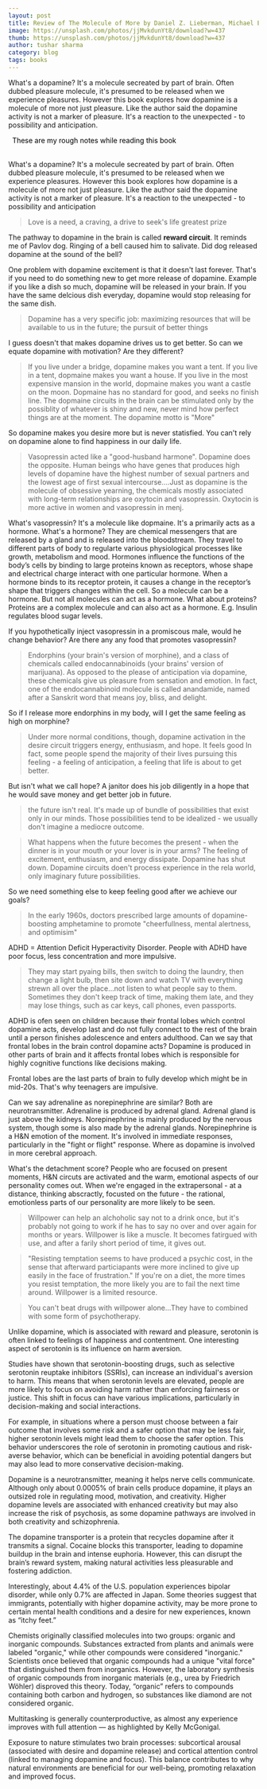 ```yaml
---
layout: post
title: Review of The Molecule of More by Daniel Z. Lieberman, Michael E. Long
image: https://unsplash.com/photos/jjMvkdunYt8/download?w=437
thumb: https://unsplash.com/photos/jjMvkdunYt8/download?w=437
author: tushar sharma
category: blog
tags: books
---
```


What's a dopamine? It's a molecule secreated by part of brain. Often dubbed pleasure molecule, it's presumed to be released when we experience pleasures. However this book explores how dopamine is a molecule of more not just pleasure. Like the author said the dopamine activity is not a marker of pleasure. It's a reaction to the unexpected - to possibility and anticipation.<!-- truncate_here -->

<link rel="stylesheet" href="{{ root_url }}/css/books.css" />

<!-- disclaimer -->
<div style="margin: 0 auto" class="cl disclaimer">
<span style="color:black"> &nbsp;&nbsp;These are my rough notes while reading this book
</span> 
</div>
<br>

What's a dopamine? It's a molecule secreated by part of brain. Often dubbed pleasure molecule, it's presumed to be released when we experience pleasures. However this book explores how dopamine is a molecule of more not just pleasure. Like the author said the dopamine activity is not a marker of pleasure. It's a reaction to the unexpected - to possibility and anticipation

> Love is a need, a craving, a drive to seek's life greatest prize

The pathway to dopamine in the brain is called **reward circuit**. It reminds me of Pavlov dog. Ringing of a bell caused him to salivate. Did dog released dopamine at the sound of the bell?

One problem with dopamine excitement is that it doesn't last forever. That's if you need to do something new to get more release of dopamine. Example if you like a dish so much, dopamine will be released in your brain. If you have the same delcious dish everyday, dopamine would stop releasing for the same dish.

>  Dopamine has a very specific job: maximizing resources that will be available to us in the future; the pursuit of better things

I guess doesn't that makes dopamine drives us to get better. So can we equate dopamine with motivation? Are they different?

>  If you live under a bridge, dopamine makes you want a tent. If you live in a tent, dopmaine makes you want a house. If you live in the most expensive mansion in the world, dopmaine makes you want a castle on the moon. Dopmaine has no standard for good, and seeks no finish line. The dopmaine circuits in the brain can be stimulated only by the possiblity of whatever is shiny and new, never mind how perfect things are at the moment. The dopamine motto is "More"

So dopamine makes you desire more but is never statisfied. You can't rely on dopamine alone to find happiness in our daily life.

>  Vasopressin acted like a "good-husband harmone". Dopamine does the opposite. Human beings who have genes that produces high levels of dopamine have the highest number of sexual partners and the lowest age of first sexual intercourse....Just as dopamine is the molecule of obsessive yearning, the chemicals mostly associated with long-term relationships are oxytocin and vasopressin. Oxytocin is more active in women and vasopressin in menj. 

What's vasopressin? It's a molecule like dopmaine. It's a primarily acts as a hormone. What's a hormone? They are chemical messengers that are released by a gland and is released into the bloodstream. They travel to different parts of body to regularte various physiological processes like growth, metabolism and mood. Hormones influence the functions of the body’s cells by binding to large proteins known as receptors, whose shape and electrical charge interact with one particular hormone. When a hormone binds to its receptor protein, it causes a change in the receptor’s shape that triggers changes within the cell. So a molecule can be a hormone. But not all molecules can act as a hormone. What about proteins? Proteins are a complex molecule and can also act as a hormone. E.g. Insulin regulates blood sugar levels.  

If you hypothetically inject vasopressin in a promiscous male, would he change behavior? Are there any any food that promotes vasopressin? 

> Endorphins (your brain's version of morphine), and a class of chemicals called endocannabinoids (your brains' version of marijuana). As opposed to the please of anticipation via dopamine, these chemicals give us pleasure from sensation and emotion. In fact, one of the endocannabinoid molecule is called anandamide, named after a Sanskrit word that means joy, bliss, and delight.

So if I release more endorphins in my body, will I get the same feeling as high on morphine?

> Under more normal conditions, though, dopamine activation in the desire circuit triggers energy, enthusiasm, and hope. It feels good In fact, some people spend the majority of their lives pursuing this feeling - a feeling of anticipation, a feeling that life is about to get better.

But isn't what we call hope? A janitor does his job diligently in a hope that he would save money and get better job in future.

> the future isn't real. It's made up of bundle of possibilities that exist only in our minds. Those possibilities tend to be idealized - we usually don't imagine a mediocre outcome.

> What happens when the future becomes the present - when the dinner is in your mouth or your lover is in your arms? The feeling of excitement, enthusiasm, and energy dissipate. Dopamine has shut down. Dopamine circuits doen't process experience in the rela world, only imaginary future possibilities.

So we need something else to keep feeling good after we achieve our goals?

> In the early 1960s, doctors prescribed large amounts of dopamine-boosting amphetamine to promote "cheerfullness, mental alertness, and optimisim"

ADHD = Attention Deficit Hyperactivity Disorder. People with ADHD have poor focus, less concentration and more impulsive. 

> They may start pyaing bills, then switch to doing the laundry, then change a light bulb, then site down and watch TV with everything strewn all over the place...not listen to what people say to them. Sometimes they don't keep track of time, making them late, and they may lose things, such as car keys, call phones, even passports.


ADHD is ofen seen on children because their frontal lobes which control dopamine acts, develop last and do not fully connect to the rest of the brain until a person finishes adolescence and enters adulthood. Can we say that frontal lobes in the brain control dopamine acts? Dopamine is produced in other parts of brain and it affects frontal lobes which is responsible for highly cognitive functions like decisions making.

Frontal lobes are the last parts of brain to fully develop which might be in mid-20s. That's why teenagers are impulsive.

Can we say adrenaline as norepinephrine are similar? Both are neurotransmitter. Adrenaline is produced by adrenal gland. Adrenal gland is just above the kidneys. Norepinephrine is mainly produced by the nervous system, though some is also made by the adrenal glands. Norepinephrine is a H&N emotion of the moment. It's involved in immediate responses, particularly in the "fight or flight" response. Where as dopamine is involved in more cerebral approach.

What's the detachment score? People who are focused on present moments, H&N circuts are activated and the warm, emotional aspects of our personality comes out. When we're engaged in the extrapersonal - at a distance, thinking abscractly, focusted on the future - the rational, emotionless parts of our personality are more likely to be seen.

> Willpower can help an alchoholic say not to a drink once, but it's probably not going to work if he has to say no over and over again for months or years. Willpower is like a muscle. It becomes fatirgued with use, and after a farily short period of time, it gives out.

> "Resisting temptation seems to have produced a psychic cost, in the sense that afterward particiapants were more inclined to give up easily in the face of frustration." If you're on a diet, the more times you resist temptation, the more likely you are to fail the next time around. Willpower is a limited resource.

> You can't beat drugs with willpower alone...They have to combined with some form of psychotherapy.

Unlike dopamine, which is associated with reward and pleasure, serotonin is often linked to feelings of happiness and contentment. One interesting aspect of serotonin is its influence on harm aversion.

Studies have shown that serotonin-boosting drugs, such as selective serotonin reuptake inhibitors (SSRIs), can increase an individual's aversion to harm. This means that when serotonin levels are elevated, people are more likely to focus on avoiding harm rather than enforcing fairness or justice. This shift in focus can have various implications, particularly in decision-making and social interactions.

For example, in situations where a person must choose between a fair outcome that involves some risk and a safer option that may be less fair, higher serotonin levels might lead them to choose the safer option. This behavior underscores the role of serotonin in promoting cautious and risk-averse behavior, which can be beneficial in avoiding potential dangers but may also lead to more conservative decision-making.

Dopamine is a neurotransmitter, meaning it helps nerve cells communicate. Although only about 0.0005% of brain cells produce dopamine, it plays an outsized role in regulating mood, motivation, and creativity. Higher dopamine levels are associated with enhanced creativity but may also increase the risk of psychosis, as some dopamine pathways are involved in both creativity and schizophrenia.

The dopamine transporter is a protein that recycles dopamine after it transmits a signal. Cocaine blocks this transporter, leading to dopamine buildup in the brain and intense euphoria. However, this can disrupt the brain’s reward system, making natural activities less pleasurable and fostering addiction.

Interestingly, about 4.4% of the U.S. population experiences bipolar disorder, while only 0.7% are affected in Japan. Some theories suggest that immigrants, potentially with higher dopamine activity, may be more prone to certain mental health conditions and a desire for new experiences, known as “itchy feet.”

Chemists originally classified molecules into two groups: organic and inorganic compounds. Substances extracted from plants and animals were labeled "organic," while other compounds were considered "inorganic." Scientists once believed that organic compounds had a unique "vital force" that distinguished them from inorganics. However, the laboratory synthesis of organic compounds from inorganic materials (e.g., urea by Friedrich Wöhler) disproved this theory. Today, “organic” refers to compounds containing both carbon and hydrogen, so substances like diamond are not considered organic.

Multitasking is generally counterproductive, as almost any experience improves with full attention — as highlighted by Kelly McGonigal.

Exposure to nature stimulates two brain processes: subcortical arousal (associated with desire and dopamine release) and cortical attention control (linked to managing dopamine and focus). This balance contributes to why natural environments are beneficial for our well-being, promoting relaxation and improved focus.